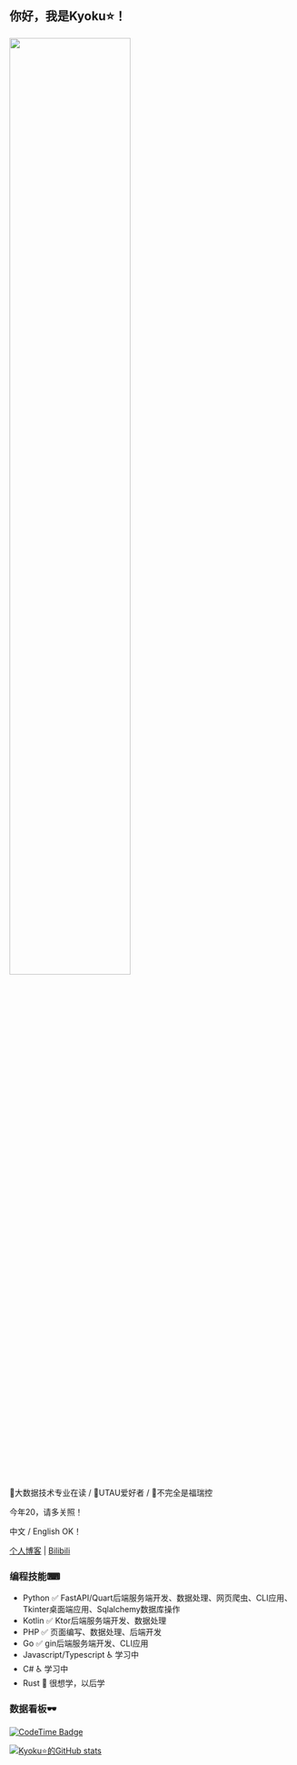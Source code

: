 ## 你好，我是Kyoku⭐！

<img src="https://github.com/KyokuKong/KyokuKong/assets/144906395/a06f3698-ab99-40b1-8db9-5fe32bb91508" width="65%" height="65%">

📕大数据技术专业在读 / 🎵UTAU爱好者 / 🐺不完全是福瑞控

今年20，请多关照！

中文 / English OK！

[个人博客](https://vercel.kyoku.top) | [Bilibili](https://space.bilibili.com/1220441567)

### 编程技能⌨

- Python ✅ FastAPI/Quart后端服务端开发、数据处理、网页爬虫、CLI应用、Tkinter桌面端应用、Sqlalchemy数据库操作
- Kotlin ✅ Ktor后端服务端开发、数据处理
- PHP ✅ 页面编写、数据处理、后端开发
- Go ✅ gin后端服务端开发、CLI应用
- Javascript/Typescript ♿ 学习中
- C# ♿ 学习中
- Rust 🥺 很想学，以后学

### 数据看板🕶️

[![CodeTime Badge](https://img.shields.io/endpoint?style=social&color=222&url=https%3A%2F%2Fapi.codetime.dev%2Fshield%3Fid%3D25986%26project%3D%26in=0)](https://codetime.dev)

[![Kyoku⭐的GitHub stats](https://github-readme-stats.vercel.app/api?username=KyokuKong&show_icons=true&count_private=true&theme=dracula&locale=cn)](https://github.com/anuraghazra/github-readme-stats)

